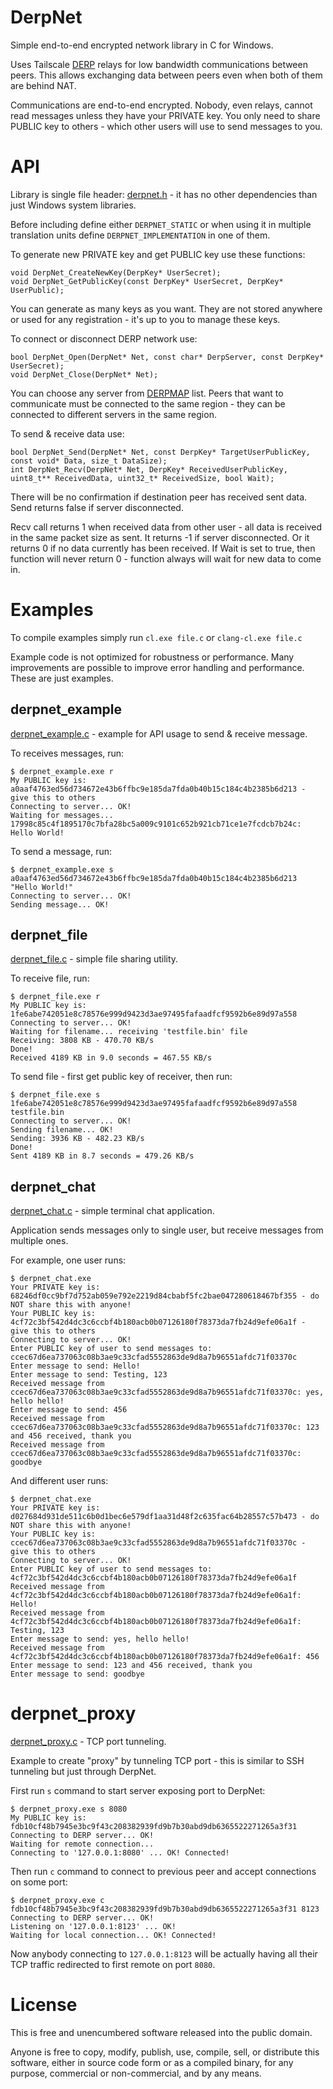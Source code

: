 # DerpNet

Simple end-to-end encrypted network library in C for Windows.

Uses Tailscale [DERP][] relays for low bandwidth communications between
peers. This allows exchanging data between peers even when both of them
are behind NAT.

Communications are end-to-end encrypted. Nobody, even relays, cannot read
messages unless they have your PRIVATE key. You only need to share PUBLIC
key to others - which other users will use to send messages to you.

# API

Library is single file header: [derpnet.h][] - it has no other dependencies
than just Windows system libraries.

Before including define either `DERPNET_STATIC` or when using it in
multiple translation units define `DERPNET_IMPLEMENTATION` in one of them.

To generate new PRIVATE key and get PUBLIC key use these functions:

```
void DerpNet_CreateNewKey(DerpKey* UserSecret);
void DerpNet_GetPublicKey(const DerpKey* UserSecret, DerpKey* UserPublic);
```

You can generate as many keys as you want. They are not stored anywhere
or used for any registration - it's up to you to manage these keys.

To connect or disconnect DERP network use:
```
bool DerpNet_Open(DerpNet* Net, const char* DerpServer, const DerpKey* UserSecret);
void DerpNet_Close(DerpNet* Net);
```

You can choose any server from [DERPMAP][] list. Peers that want to communicate
must be connected to the same region - they can be connected to different
servers in the same region.

To send & receive data use:

```
bool DerpNet_Send(DerpNet* Net, const DerpKey* TargetUserPublicKey, const void* Data, size_t DataSize);
int DerpNet_Recv(DerpNet* Net, DerpKey* ReceivedUserPublicKey, uint8_t** ReceivedData, uint32_t* ReceivedSize, bool Wait);
```

There will be no confirmation if destination peer has received sent data.
Send returns false if server disconnected.

Recv call returns 1 when received data from other user - all data is received in
the same packet size as sent. It returns -1 if server disconnected. Or it returns
0 if no data currently has been received. If Wait is set to true, then function
will never return 0 - function always will wait for new data to come in.

# Examples

To compile examples simply run `cl.exe file.c` or `clang-cl.exe file.c`

Example code is not optimized for robustness or performance. Many improvements are
possible to improve error handling and performance. These are just examples.

## derpnet_example

[derpnet_example.c][] - example for API usage to send & receive message.

To receives messages, run:
```
$ derpnet_example.exe r
My PUBLIC key is: a0aaf4763ed56d734672e43b6ffbc9e185da7fda0b40b15c184c4b2385b6d213 - give this to others
Connecting to server... OK!
Waiting for messages...
17998c85c4f1895170c7bfa28bc5a009c9101c652b921cb71ce1e7fcdcb7b24c: Hello World!
```

To send a message, run:
```
$ derpnet_example.exe s a0aaf4763ed56d734672e43b6ffbc9e185da7fda0b40b15c184c4b2385b6d213 "Hello World!"
Connecting to server... OK!
Sending message... OK!
```

## derpnet_file

[derpnet_file.c][] - simple file sharing utility.

To receive file, run:
```
$ derpnet_file.exe r
My PUBLIC key is: 1fe6abe742051e8c78576e999d9423d3ae97495fafaadfcf9592b6e89d97a558
Connecting to server... OK!
Waiting for filename... receiving 'testfile.bin' file
Receiving: 3808 KB - 470.70 KB/s
Done!
Received 4189 KB in 9.0 seconds = 467.55 KB/s
```

To send file - first get public key of receiver, then run:
```
$ derpnet_file.exe s 1fe6abe742051e8c78576e999d9423d3ae97495fafaadfcf9592b6e89d97a558 testfile.bin
Connecting to server... OK!
Sending filename... OK!
Sending: 3936 KB - 482.23 KB/s
Done!
Sent 4189 KB in 8.7 seconds = 479.26 KB/s
```

## derpnet_chat

[derpnet_chat.c][] - simple terminal chat application.

Application sends messages only to single user, but receive messages from multiple ones.

For example, one user runs:
```
$ derpnet_chat.exe
Your PRIVATE key is: 68246df0cc9bf7d752ab059e792e2219d84cbabf5fc2bae047280618467bf355 - do NOT share this with anyone!
Your PUBLIC key is:  4cf72c3bf542d4dc3c6ccbf4b180acb0b07126180f78373da7fb24d9efe06a1f - give this to others
Connecting to server... OK!
Enter PUBLIC key of user to send messages to: ccec67d6ea737063c08b3ae9c33cfad5552863de9d8a7b96551afdc71f03370c
Enter message to send: Hello!
Enter message to send: Testing, 123
Received message from ccec67d6ea737063c08b3ae9c33cfad5552863de9d8a7b96551afdc71f03370c: yes, hello hello!
Enter message to send: 456
Received message from ccec67d6ea737063c08b3ae9c33cfad5552863de9d8a7b96551afdc71f03370c: 123 and 456 received, thank you
Received message from ccec67d6ea737063c08b3ae9c33cfad5552863de9d8a7b96551afdc71f03370c: goodbye
```

And different user runs:
```
$ derpnet_chat.exe
Your PRIVATE key is: d027684d931de511c6b0d1bec6e579df1aa31d48f2c635fac64b28557c57b473 - do NOT share this with anyone!
Your PUBLIC key is:  ccec67d6ea737063c08b3ae9c33cfad5552863de9d8a7b96551afdc71f03370c - give this to others
Connecting to server... OK!
Enter PUBLIC key of user to send messages to: 4cf72c3bf542d4dc3c6ccbf4b180acb0b07126180f78373da7fb24d9efe06a1f
Received message from 4cf72c3bf542d4dc3c6ccbf4b180acb0b07126180f78373da7fb24d9efe06a1f: Hello!
Received message from 4cf72c3bf542d4dc3c6ccbf4b180acb0b07126180f78373da7fb24d9efe06a1f: Testing, 123
Enter message to send: yes, hello hello!
Received message from 4cf72c3bf542d4dc3c6ccbf4b180acb0b07126180f78373da7fb24d9efe06a1f: 456
Enter message to send: 123 and 456 received, thank you
Enter message to send: goodbye
```

# derpnet_proxy

[derpnet_proxy.c][] - TCP port tunneling.

Example to create "proxy" by tunneling TCP port - this is similar to SSH tunneling
but just through DerpNet.

First run `s` command to start server exposing port to DerpNet:
```
$ derpnet_proxy.exe s 8080
My PUBLIC key is: fdb10cf48b7945e3bc9f43c208382939fd9b7b30abd9db6365522271265a3f31
Connecting to DERP server... OK!
Waiting for remote connection...
Connecting to '127.0.0.1:8080' ... OK! Connected!
```

Then run `c` command to connect to previous peer and accept connections on some port:
```
$ derpnet_proxy.exe c fdb10cf48b7945e3bc9f43c208382939fd9b7b30abd9db6365522271265a3f31 8123
Connecting to DERP server... OK!
Listening on '127.0.0.1:8123' ... OK!
Waiting for local connection... OK! Connected!
```
Now anybody connecting to `127.0.0.1:8123` will be actually having all their TCP
traffic redirected to first remote on port `8080`.

# License

This is free and unencumbered software released into the public domain.

Anyone is free to copy, modify, publish, use, compile, sell, or distribute this
software, either in source code form or as a compiled binary, for any purpose,
commercial or non-commercial, and by any means.

[DERP]: https://tailscale.com/kb/1232/derp-servers
[DERPMAP]: https://login.tailscale.com/derpmap/default
[derpnet.h]: derpnet.h
[derpnet_example.c]: derpnet_example.c
[derpnet_file.c]: derpnet_file.c
[derpnet_chat.c]: derpnet_chat.c
[derpnet_proxy.c]: derpnet_proxy.c